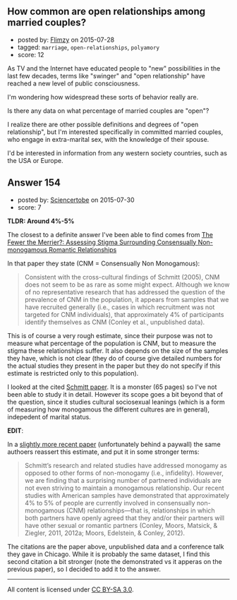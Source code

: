 ## How common are open relationships among married couples?

- posted by: [Flimzy](https://stackexchange.com/users/7879/flimzy) on 2015-07-28
- tagged: `marriage`, `open-relationships`, `polyamory`
- score: 12

As TV and the Internet have educated people to "new" possibilities in the last few decades, terms like "swinger" and "open relationship" have reached a new level of public consciousness.

I'm wondering how widespread these sorts of behavior really are.

Is there any data on what percentage of married couples are "open"?

I realize there are other possible definitions and degrees of "open relationship", but I'm interested specifically in committed married couples, who engage in extra-marital sex, with the knowledge of their spouse.

I'd be interested in information from any western society countries, such as the USA or Europe.


## Answer 154

- posted by: [Sciencertobe](https://stackexchange.com/users/5376631/sciencertobe) on 2015-07-30
- score: 7

<p><strong>TLDR: Around 4%-5%</strong></p>

<p>The closest to a definite answer I've been able to find comes from <a href="http://www-personal.umich.edu/~prestos/Downloads/DC/pdfs/Moors_Conleyetal2012.pdf" rel="nofollow" title="this paper &#40;link to PDF&#41;">The Fewer the Merrier?: Assessing Stigma Surrounding Consensually Non-monogamous Romantic Relationships</a></p>

<p>In that paper they state (CNM = Consensually Non Monogamous):</p>

<blockquote>
  <p>Consistent with the cross-cultural findings of Schmitt (2005), CNM does not seem to be as rare as some might expect. Although we know of no representative research that has addressed the question of the prevalence of CNM in the population, it appears from samples that we have recruited generally (i.e., cases in which recruitment was not targeted for CNM individuals), that approximately 4% of participants identify themselves as CNM (Conley et al., unpublished data).</p>
</blockquote>

<p>This is of course a very rough estimate, since their purpose was not to measure what percentage of the population is CNM, but to measure the stigma these relationships suffer.  It also depends on the size of the samples they have, which is not clear (they do of course give detailed numbers for the actual studies they present in the paper but they do not specify if this estimate is restricted only to this population). </p>

<p>I looked at the cited <a href="http://www.unl.edu/rhames/courses/current/readings/Schmitt-ocr.pdf" rel="nofollow">Schmitt paper</a>.  It is a monster (65 pages) so I've not been able to study it in detail.  However its scope goes a bit beyond that of the question, since it studies cultural sociosexual leanings (which is a form of measuring how monogamous the different cultures are in general), indepedent of marital status.</p>

<p><strong>EDIT</strong>:</p>

<p>In a <a href="http://m.psr.sagepub.com/content/17/2/124.full" rel="nofollow">slightly more recent paper</a> (unfortunately behind a paywall) the same authoers reassert this estimate, and put it in some stronger terms:</p>

<blockquote>
  <p>Schmitt’s research and related studies have addressed monogamy as opposed to other forms of non-monogamy (i.e., infidelity). However, we are finding that a surprising number of partnered individuals are not even striving to maintain a monogamous relationship. Our recent studies with American samples have demonstrated that approximately 4% to 5% of people are currently involved in consensually non-monogamous (CNM) relationships—that is, relationships in which both partners have openly agreed that they and/or their partners will have other sexual or romantic partners (Conley, Moors, Matsick, &amp; Ziegler, 2011, 2012a; Moors, Edelstein, &amp; Conley, 2012).</p>
</blockquote>

<p>The citations are the paper above, unpublished data and a conference talk they gave in Chicago.  While it is probably the same dataset, I find this second citation a bit stronger (note the demonstrated vs it apperas on the previous paper), so I decided to add it to the answer.</p>




---

All content is licensed under [CC BY-SA 3.0](https://creativecommons.org/licenses/by-sa/3.0/).
